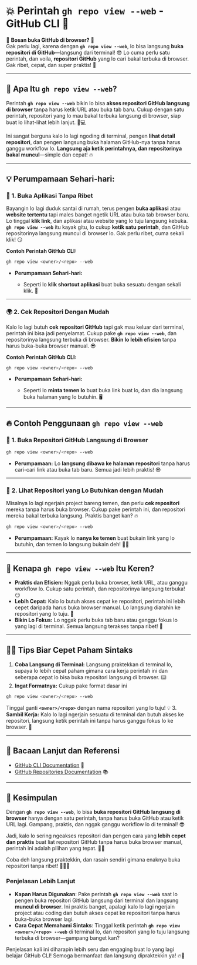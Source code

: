 # 💥 **Perintah `gh repo view --web` - GitHub CLI** 🚀

🚨 **Bosan buka GitHub di browser?** 🚨  
Gak perlu lagi, karena dengan **`gh repo view --web`**, lo bisa langsung **buka repositori di GitHub**—langsung dari terminal! 😎 Lo cuma perlu satu perintah, dan voila, **repositori GitHub** yang lo cari bakal terbuka di browser. Gak ribet, cepat, dan super praktis! 🚀

---

## 🤖 **Apa Itu `gh repo view --web`?**

Perintah **`gh repo view --web`** bikin lo bisa **akses repositori GitHub langsung di browser** tanpa harus ketik URL atau buka tab baru. Cukup dengan satu perintah, repositori yang lo mau bakal terbuka langsung di browser, siap buat lo lihat-lihat lebih lanjut. 📱💻

Ini sangat berguna kalo lo lagi ngoding di terminal, pengen **lihat detail repositori**, dan pengen langsung buka halaman GitHub-nya tanpa harus ganggu workflow lo. **Langsung aja ketik perintahnya, dan repositorinya bakal muncul**—simple dan cepat! 🔥

---

## 💡 **Perumpamaan Sehari-hari:**

### 📱 **1. Buka Aplikasi Tanpa Ribet**

Bayangin lo lagi duduk santai di rumah, terus pengen **buka aplikasi** atau **website tertentu** tapi males banget ngetik URL atau buka tab browser baru. Lo tinggal **klik link**, dan aplikasi atau website yang lo tuju langsung kebuka. **`gh repo view --web`** itu kayak gitu, lo cukup **ketik satu perintah**, dan GitHub repositorinya langsung muncul di browser lo. Gak perlu ribet, cuma sekali klik! 😏

**Contoh Perintah GitHub CLI:**

```bash
gh repo view <owner>/<repo> --web
```

- **Perumpamaan Sehari-hari:**

  - Seperti lo **klik shortcut aplikasi** buat buka sesuatu dengan sekali klik. 📲

---

### 🌍 **2. Cek Repositori Dengan Mudah**

Kalo lo lagi butuh **cek repositori GitHub** tapi gak mau keluar dari terminal, perintah ini bisa jadi penyelamat. Cukup pake **`gh repo view --web`**, dan repositorinya langsung terbuka di browser. **Bikin lo lebih efisien** tanpa harus buka-buka browser manual. 😎

**Contoh Perintah GitHub CLI:**

```bash
gh repo view <owner>/<repo> --web
```

- **Perumpamaan Sehari-hari:**

  - Seperti lo **minta temen lo** buat buka link buat lo, dan dia langsung buka halaman yang lo butuhin. 🖥️

---

## 🔥 **Contoh Penggunaan `gh repo view --web`**

### 🎯 **1. Buka Repositori GitHub Langsung di Browser**

```bash
gh repo view <owner>/<repo> --web
```

- **Perumpamaan:** Lo **langsung dibawa ke halaman repositori** tanpa harus cari-cari link atau buka tab baru. Semua jadi lebih praktis! 😎

---

### 🔄 **2. Lihat Repositori yang Lo Butuhkan dengan Mudah**

Misalnya lo lagi ngerjain project bareng temen, dan perlu **cek repositori** mereka tanpa harus buka browser. Cukup pake perintah ini, dan repositori mereka bakal terbuka langsung. Praktis banget kan? 🔥

```bash
gh repo view <owner>/<repo> --web
```

- **Perumpamaan:** Kayak lo **nanya ke temen** buat bukain link yang lo butuhin, dan temen lo langsung bukain deh! 🧑‍💻

---

## 🎯 **Kenapa `gh repo view --web` Itu Keren?**

- **Praktis dan Efisien:** Nggak perlu buka browser, ketik URL, atau ganggu workflow lo. Cukup satu perintah, dan repositorinya langsung terbuka! 😏
- **Lebih Cepat:** Kalo lo butuh akses cepat ke repositori, perintah ini lebih cepet daripada harus buka browser manual. Lo langsung diarahin ke repositori yang lo tuju. 🚀
- **Bikin Lo Fokus:** Lo nggak perlu buka tab baru atau ganggu fokus lo yang lagi di terminal. Semua langsung terakses tanpa ribet! 🔧

---

## 🏃‍♂️ **Tips Biar Cepet Paham Sintaks**

1. **Coba Langsung di Terminal:** Langsung praktekkan di terminal lo, supaya lo lebih cepat paham gimana cara kerja perintah ini dan seberapa cepat lo bisa buka repositori langsung di browser. ⌨️
2. **Ingat Formatnya:** Cukup pake format dasar ini

```bash
gh repo view <owner>/<repo> --web
```

Tinggal ganti **`<owner>/<repo>`** dengan nama repositori yang lo tuju! 💡
3. **Sambil Kerja:** Kalo lo lagi ngerjain sesuatu di terminal dan butuh akses ke repositori, langsung ketik perintah ini tanpa harus ganggu fokus lo ke browser. 💪

---

## 📖 **Bacaan Lanjut dan Referensi**

- [GitHub CLI Documentation](https://cli.github.com/manual/gh_repo_view) 📘
- [GitHub Repositories Documentation](https://docs.github.com/en/github/collaborating-with-issues-and-pull-requests) 📚

---

## 🎉 **Kesimpulan**

Dengan **`gh repo view --web`**, lo bisa **buka repositori GitHub langsung di browser** hanya dengan satu perintah, tanpa harus buka GitHub atau ketik URL lagi. Gampang, praktis, dan nggak ganggu workflow lo di terminal! 😎

Jadi, kalo lo sering ngeakses repositori dan pengen cara yang **lebih cepet dan praktis** buat liat repositori GitHub tanpa harus buka browser manual, perintah ini adalah pilihan yang tepat. 🚀💥

Coba deh langsung praktekkin, dan rasain sendiri gimana enaknya buka repositori tanpa ribet! 🏃‍♂️💨

### Penjelasan Lebih Lanjut

- **Kapan Harus Digunakan**: Pake perintah **`gh repo view --web`** saat lo pengen buka repositori GitHub langsung dari terminal dan langsung **muncul di browser**. Ini praktis banget, apalagi kalo lo lagi ngerjain project atau coding dan butuh akses cepat ke repositori tanpa harus buka-buka browser lagi.
- **Cara Cepat Memahami Sintaks**: Tinggal ketik perintah **`gh repo view <owner>/<repo> --web`** di terminal lo, dan repositori yang lo tuju langsung terbuka di browser—gampang banget kan?

Penjelasan kali ini diharapin lebih seru dan engaging buat lo yang lagi belajar GitHub CLI! Semoga bermanfaat dan langsung dipraktekkin ya! 🔥🚀
